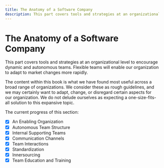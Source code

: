 ```yaml
---
title: The Anatomy of a Software Company
description: This part covers tools and strategies at an organizational level to encourage dynamic and autonomous teams. Flexible teams will enable our organization to adapt to market changes more rapidly.
---
```


# The Anatomy of a Software Company

This part covers tools and strategies at an organizational level to encourage dynamic and autonomous teams. Flexible teams will enable our organization to adapt to market changes more rapidly.

The content within this book is what we have found most useful across a broad range of organizations. We consider these as rough guidelines, and we may certainly want to adapt, change, or disregard certain aspects for our organization. We do not delude ourselves as expecting a one-size-fits-all solution to this expansive topic.

The current progress of this section:

- [x] An Enabling Organization
- [x] Autonomous Team Structure
- [x] Internal Supporting Teams
- [x] Communication Channels
- [x] Team Interactions
- [x] Standardization
- [x] Innersourcing
- [x] Team Education and Training

